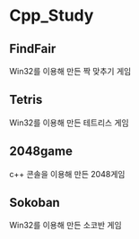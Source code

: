 # Cpp_Study
## FindFair
Win32를 이용해 만든 짝 맞추기 게임

## Tetris
Win32를 이용해 만든 테트리스 게임

## 2048game
c++ 콘솔을 이용해 만든 2048게임

## Sokoban
Win32를 이용해 만든 소코반 게임
